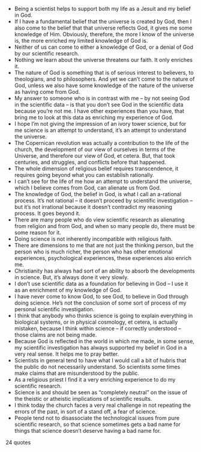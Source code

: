  - Being a scientist helps to support both my life as a Jesuit and my belief in God.
 - If I have a fundamental belief that the universe is created by God, then I also come to the belief that that universe reflects God, it gives me some knowledge of Him. Obviously, therefore, the more I know of the universe is, the more enriched my limited knowledge of God is.
 - Neither of us can come to either a knowledge of God, or a denial of God by our scientific research.
 - Nothing we learn about the universe threatens our faith. It only enriches it.
 - The nature of God is something that is of serious interest to believers, to theologians, and to philosophers. And yet we can’t come to the nature of God, unless we also have some knowledge of the nature of the universe as having come from God.
 - My answer to someone who is in contrast with me – by not seeing God in the scientific data – is that you don’t see God in the scientific data because you’re not me. I have other experiences than you have, that bring me to look at this data as enriching my experience of God.
 - I hope I’m not giving the impression of an ivory tower science, but for me science is an attempt to understand, it’s an attempt to understand the universe.
 - The Copernican revolution was actually a contribution to the life of the church, the development of our view of ourselves in terms of the Universe, and therefore our view of God, et cetera. But, that took centuries, and struggles, and conflicts before that happened.
 - The whole dimension of religious belief requires transcendence, it requires going beyond what you can establish rationally.
 - I can’t see for the life of me how an attempt to understand the universe, which I believe comes from God, can alienate us from God.
 - The knowledge of God, the belief in God, is what I call an a-rational process. It’s not rational – it doesn’t proceed by scientific investigation – but it’s not irrational because it doesn’t contradict my reasoning process. It goes beyond it.
 - There are many people who do view scientific research as alienating from religion and from God, and when so many people do, there must be some reason for it.
 - Doing science is not inherently incompatible with religious faith.
 - There are dimensions to me that are not just the thinking person, but the person who is much richer, the person who has other emotional experiences, psychological experiences, these experiences also enrich me.
 - Christianity has always had sort of an ability to absorb the developments in science. But, it’s always done it very slowly.
 - I don’t use scientific data as a foundation for believing in God – I use it as an enrichment of my knowledge of God.
 - I have never come to know God, to see God, to believe in God through doing science. He’s not the conclusion of some sort of process of my personal scientific investigation.
 - I think that anybody who thinks science is going to explain everything in biological systems, or in physical cosmology, et cetera, is actually mistaken, because I think within science – if correctly understood – those claims are not being made.
 - Because God is reflected in the world in which me made, in some sense, my scientific investigation has always supported my belief in God in a very real sense. It helps me to pray better.
 - Scientists in general tend to have what I would call a bit of hubris that the public do not necessarily understand. So scientists some times make claims that are misunderstood by the public.
 - As a religious priest I find it a very enriching experience to do my scientific research.
 - Science is and should be seen as “completely neutral” on the issue of the theistic or atheistic implications of scientific results.
 - I think today the church faces a very real challenge in not repeating the errors of the past, in sort of a stand off, a fear of science.
 - People tend not to disassociate the technological issues from pure scientific research, so that science sometimes gets a bad name for things that science doesn’t deserve having a bad name for.

24 quotes